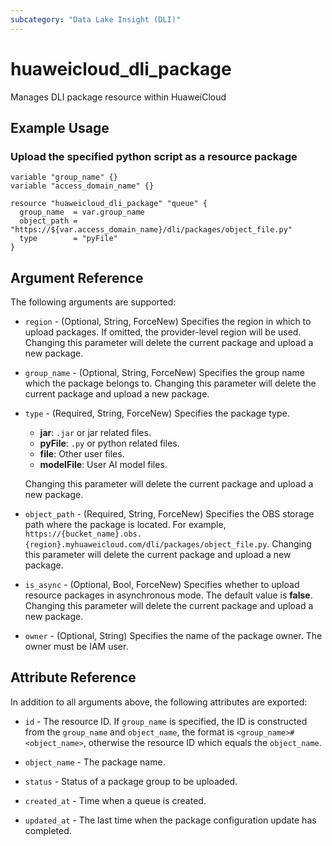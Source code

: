 ```yaml
---
subcategory: "Data Lake Insight (DLI)"
---
```


# huaweicloud_dli_package

Manages DLI package resource within HuaweiCloud

## Example Usage

### Upload the specified python script as a resource package

```hcl
variable "group_name" {}
variable "access_domain_name" {}

resource "huaweicloud_dli_package" "queue" {
  group_name  = var.group_name
  object_path = "https://${var.access_domain_name}/dli/packages/object_file.py"
  type        = "pyFile"
}
```

## Argument Reference

The following arguments are supported:

* `region` - (Optional, String, ForceNew) Specifies the region in which to upload packages.
  If omitted, the provider-level region will be used.
  Changing this parameter will delete the current package and upload a new package.

* `group_name` - (Optional, String, ForceNew) Specifies the group name which the package belongs to.
  Changing this parameter will delete the current package and upload a new package.

* `type` - (Required, String, ForceNew) Specifies the package type.
  + **jar**: `.jar` or jar related files.
  + **pyFile**: `.py` or python related files.
  + **file**: Other user files.
  + **modelFile**: User AI model files.

  Changing this parameter will delete the current package and upload a new package.

* `object_path` - (Required, String, ForceNew) Specifies the OBS storage path where the package is located.
  For example, `https://{bucket_name}.obs.{region}.myhuaweicloud.com/dli/packages/object_file.py`.
  Changing this parameter will delete the current package and upload a new package.

* `is_async` - (Optional, Bool, ForceNew) Specifies whether to upload resource packages in asynchronous mode.
  The default value is **false**. Changing this parameter will delete the current package and upload a new package.

* `owner` - (Optional, String) Specifies the name of the package owner. The owner must be IAM user.

## Attribute Reference

In addition to all arguments above, the following attributes are exported:

* `id` - The resource ID.
  If `group_name` is specified, the ID is constructed from the `group_name` and `object_name`,
  the format is `<group_name>#<object_name>`, otherwise the resource ID which equals the `object_name`.

* `object_name` - The package name.

* `status` - Status of a package group to be uploaded.

* `created_at` - Time when a queue is created.

* `updated_at` - The last time when the package configuration update has completed.
